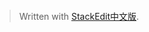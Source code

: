 ```

```



> Written with [StackEdit中文版](https://stackedit.cn/).
<!--stackedit_data:
eyJoaXN0b3J5IjpbMTMyNTkyNDg2NSw0NDA5MDU2MTldfQ==
-->